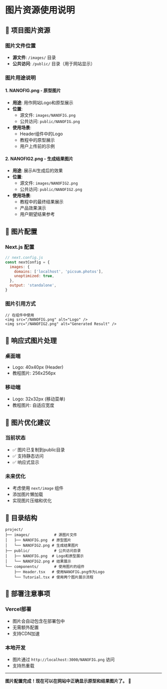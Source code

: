 # 图片资源使用说明

## 📸 项目图片资源

### 图片文件位置
- **源文件**: `/images/` 目录
- **公共访问**: `/public/` 目录（用于网站显示）

### 图片用途说明

#### 1. NANOFIG.png - 原型图片
- **用途**: 用作网站Logo和原型展示
- **位置**: 
  - 源文件: `images/NANOFIG.png`
  - 公共访问: `public/NANOFIG.png`
- **使用场景**:
  - Header组件中的Logo
  - 教程中的原型展示
  - 用户上传前的示例

#### 2. NANOFIG2.png - 生成结果图片
- **用途**: 展示AI生成后的效果
- **位置**:
  - 源文件: `images/NANOFIG2.png`
  - 公共访问: `public/NANOFIG2.png`
- **使用场景**:
  - 教程中的最终结果展示
  - 产品效果演示
  - 用户期望结果参考

## 🔧 图片配置

### Next.js 配置
```javascript
// next.config.js
const nextConfig = {
  images: {
    domains: ['localhost', 'picsum.photos'],
    unoptimized: true,
  },
  output: 'standalone',
}
```

### 图片引用方式
```tsx
// 在组件中使用
<img src="/NANOFIG.png" alt="Logo" />
<img src="/NANOFIG2.png" alt="Generated Result" />
```

## 📱 响应式图片处理

### 桌面端
- Logo: 40x40px (Header)
- 教程图片: 256x256px

### 移动端
- Logo: 32x32px (移动菜单)
- 教程图片: 自适应宽度

## 🎨 图片优化建议

### 当前状态
- ✅ 图片已复制到public目录
- ✅ 支持静态访问
- ✅ 响应式显示

### 未来优化
- 考虑使用 `next/image` 组件
- 添加图片懒加载
- 实现图片压缩和优化

## 📁 目录结构

```
project/
├── images/           # 源图片文件
│   ├── NANOFIG.png  # 原型图片
│   └── NANOFIG2.png # 生成结果图片
├── public/           # 公共访问目录
│   ├── NANOFIG.png  # Logo和原型展示
│   └── NANOFIG2.png # 结果展示
└── components/       # 使用图片的组件
    ├── Header.tsx   # 使用NANOFIG.png作为Logo
    └── Tutorial.tsx # 使用两个图片展示流程
```

## 🚀 部署注意事项

### Vercel部署
- 图片会自动包含在部署包中
- 无需额外配置
- 支持CDN加速

### 本地开发
- 图片通过 `http://localhost:3000/NANOFIG.png` 访问
- 支持热重载

---

**图片配置完成！现在可以在网站中正确显示原型和结果图片了。** 🎉
